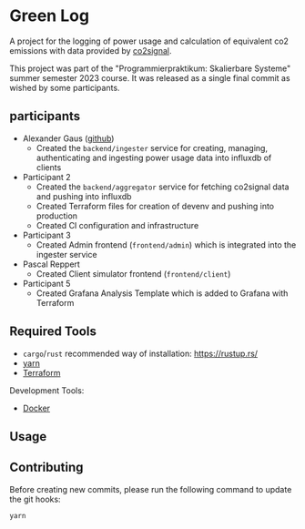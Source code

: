 # Green Log

A project for the logging of power usage and calculation of equivalent co2
emissions with data provided by [co2signal](https://www.co2signal.com/).

This project was part of the "Programmierpraktikum: Skalierbare Systeme" summer
semester 2023 course. It was released as a single final commit as wished by
some participants.

## participants
- Alexander Gaus ([github](https://github.com/RTUnreal))
  - Created the `backend/ingester` service for creating, managing,
    authenticating and ingesting power usage data into influxdb of clients
- Participant 2
  - Created the `backend/aggregator` service for fetching co2signal data and
    pushing into influxdb
  - Created Terraform files for creation of devenv and pushing into production
  - Created CI configuration and infrastructure
- Participant 3
  - Created Admin frontend (`frontend/admin`) which is integrated into the
    ingester service
- Pascal Reppert
  - Created Client simulator frontend (`frontend/client`)
- Participant 5
  - Created Grafana Analysis Template which is added to Grafana with Terraform

<!--
TODO:
- Project Name
- Project Description
-->

## Required Tools

- `cargo`/`rust` recommended way of installation: https://rustup.rs/
- [yarn](https://yarnpkg.com/)
- [Terraform](https://www.terraform.io/)

Development Tools:

- [Docker](https://www.docker.com/)

## Usage

<!--
TODO:
- How to build and deploy our project?
-->

## Contributing

Before creating new commits, please run the following command to update the git hooks:

```sh
yarn
```
